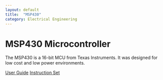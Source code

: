 ```yaml
---
layout: default
title:  "MSP430"
category: Electrical Engineering
---
```


# MSP430 Microcontroller
The MSP430 is a 16-bit MCU from Texas Instruments. It was designed
for low cost and low power environments.

[User Guide](https://www.ti.com/lit/ug/slau049f/slau049f.pdf)
[Instruction Set](https://phas.ubc.ca/~michal/phys319/MSP430Reference-RyansEdit.pdf)
